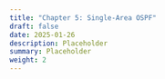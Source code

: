```yaml
---
title: "Chapter 5: Single-Area OSPF"
draft: false
date: 2025-01-26
description: Placeholder
summary: Placeholder
weight: 2
---
```

